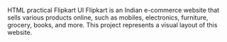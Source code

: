 HTML practical
Flipkart UI
Flipkart is an Indian e-commerce website that sells various products online, such as mobiles, electronics, furniture, grocery, books, and more.
This project represents a visual layout of this website.